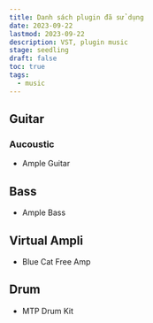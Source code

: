 ```yaml
---
title: Danh sách plugin đã sử dụng
date: 2023-09-22
lastmod: 2023-09-22
description: VST, plugin music
stage: seedling
draft: false
toc: true
tags:
  - music
---
```

## Guitar
### Aucoustic
- Ample Guitar
## Bass
- Ample Bass
## Virtual Ampli
- Blue Cat Free Amp
## Drum
- MTP Drum Kit